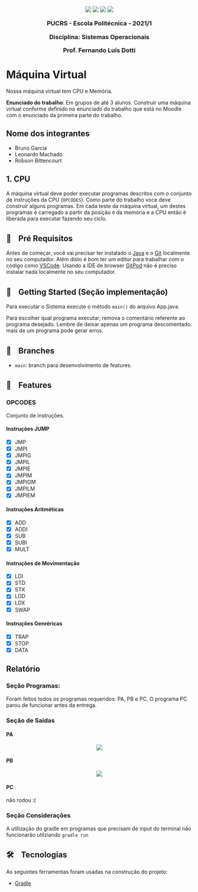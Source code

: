 

<h3 align="center">
  <img src="https://img.shields.io/badge/platform-windows%20%7C%20linux%20%7C%20macos-blue" />
  <img src="https://img.shields.io/badge/java-%3E%3D13.0.0-blue" />
  <img src="https://img.shields.io/badge/gradle-6.1.1-blue" />
  <a href="https://gitpod.io/#https://github.com/Csvop/TrabalhoSO/">
    <img src="https://img.shields.io/badge/Gitpod-ready--to--code-blue?logo=gitpod" />
  </a>
  <p></p>
  <p align="center">PUCRS - Escola Politécnica - 2021/1</p>
  <p align="center">Disciplina: Sistemas Operacionais</p>
  <p align="center">Prof. Fernando Luís Dotti</p>
</h3>

# Máquina Virtual

Nossa máquina virtual tem CPU e Memória.

**Enunciado do trabalho**: Em grupos de até 3 alunos. Construir uma máquina virtual conforme definido no enunciado do trabalho que está no Moodle com o enunciado da primeira parte do trabalho.

## Nome dos integrantes

- Bruno Garcia
- Leonardo Machado
- Robson Bittencourt


## 1. CPU 

 A máquina virtual deve poder executar programas descritos com o conjunto de instruções da CPU (```OPCODES```). 
 Como parte do trabalho voce deve construir alguns programas. 
 Em cada teste da máquina virtual, um destes programas é carregado a partir da posição ```0``` da memória e a CPU então é liberada para executar fazendo seu ciclo.


## 🔦ㅤPré Requisitos

Antes de começar, você vai precisar ter instalado o [Java](https://www.oracle.com/br/java/technologies/javase/javase-jdk8-downloads.html) e o [Git](https://git-scm.com) localmente no seu computador. 
Além disto é bom ter um editor para trabalhar com o código como [VSCode](https://code.visualstudio.com/).
Usando a IDE de browser [GitPod](https://gitpod.io/) não é preciso instalar nada localmente no seu computador.

## 🏃ㅤGetting Started (Seção implementação)

Para executar o Sistema execute o método `main()` do arquivo App.java.

Para escolher qual programa executar, remova o comentário referente ao programa desejado. Lembre de deixar apenas um programa descomentado. mais de um programa pode gerar erros.

## 🌿ㅤBranches

- ```main```: branch para desenvolvimento de features.

## 🚀ㅤFeatures

### OPCODES

Conjunto de instruções.

#### Instruções JUMP

- [x] JMP
- [x] JMPI
- [x] JMPIG
- [x] JMPIL
- [x] JMPIE
- [x] JMPIM
- [x] JMPIGM
- [x] JMPILM
- [x] JMPIEM

#### Instruções Aritméticas

- [x] ADD
- [x] ADDI
- [x] SUB
- [x] SUBI
- [x] MULT

#### Instruções de Movimentação

- [x] LDI
- [x] STD
- [x] STX
- [x] LDD
- [x] LDX
- [x] SWAP

#### Instruções Genréricas

- [x] TRAP
- [x] STOP
- [x] DATA

## Relatório

### Seção Programas:

Foram feitos todos os programas requeridos: PA, PB e PC. O programa PC parou de funcionar antes da entrega.

### Seção de Saídas

#### PA
<div align="center"><img src=https://cdn.discordapp.com/attachments/872968154723270657/880547929516015716/unknown.png /></div>

#### PB
<div align="center"><img src=https://cdn.discordapp.com/attachments/872968154723270657/880548097376260176/unknown.png /></div>

#### PC
não rodou :(


### Seção Considerações
A utilização do gradle em programas que precisam de input do terminal não funcionarão utilziando `gradle run`

## 🛠ㅤTecnologias

As seguintes ferramentas foram usadas na construção do projeto:

- [Gradle](https://gradle.org/install/)



